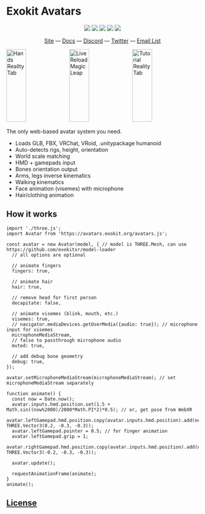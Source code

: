 # Exokit Avatars

<p align="center">
  <a href="https://github.com/exokitxr/exokit/releases"><img src="https://img.shields.io/github/downloads/exokitxr/exokit/total.svg"></a>
  <a href="https://www.npmjs.com/package/exokit"><img src="https://img.shields.io/npm/v/exokit.svg"></a>
  <a href="https://travis-ci.org/modulesio/exokit-windows"><img src="https://travis-ci.org/modulesio/exokit-windows.svg?branch=master"></a>
  <a href="https://ci.appveyor.com/project/modulesio/exokit-windows"><img src="https://ci.appveyor.com/api/projects/status/32r7s2skrgm9ubva?svg=true"></a>  
  <a href="https://twitter.com/exokitxr"><img src="https://img.shields.io/twitter/follow/exokitxr.svg?style=social"></a>
</p>

<div align="center">
  <a href="https://exokit.org">Site</a>
  &mdash;
  <a href="https://exokit.org/docs/">Docs</a>
  &mdash;
  <a href="https://discordapp.com/invite/Apk6cZN">Discord</a>
  &mdash;
  <a href="https://twitter.com/exokitxr">Twitter</a>
  &mdash;
  <a href="http://eepurl.com/dFiLMz">Email List</a>
</div>

<a href="https://youtu.be/cd_DEwCDF6U"><img alt="Hands Reality Tab" target="_blank" src="https://user-images.githubusercontent.com/6926057/68093240-89482400-fe61-11e9-84b0-365002f64f84.gif" height="190" width="32%"></a>
<a href="https://youtu.be/b-UKSg0QCRE"><img alt="Live Reload Magic Leap" target="_blank" src="https://user-images.githubusercontent.com/6926057/68093243-8e0cd800-fe61-11e9-8e7b-d2440c4f622b.gif" height="190" width="32%"></a>
<a href="https://youtu.be/O1xA1r5SZUM"><img alt="Tutorial Reality Tab" target="_blank" src="https://user-images.githubusercontent.com/6926057/68093247-9238f580-fe61-11e9-9276-9e2584382d41.gif" height="190" width="32%"></a>

The only web-based avatar system you need.

- Loads GLB, FBX, VRChat, VRoid, .unitypackage humanoid
- Auto-detects rigs, height, orientation
- World scale matching
- HMD + gamepads input
- Bones orientation output
- Arms, legs inverse kinematics
- Walking kinematics
- Face animation (visemes) with microphone
- Hair/clothing animation

## How it works

```
import './three.js';
import Avatar from 'https://avatars.exokit.org/avatars.js';

const avatar = new Avatar(model, { // model is THREE.Mesh, can use https://github.com/exokitxr/model-loader
  // all options are optional

  // animate fingers
  fingers: true,

  // animate hair
  hair: true,

  // remove head for first person
  decapitate: false,

  // animate visemes (blink, mouth, etc.)
  visemes: true,
  // navigator.mediaDevices.getUserMedia({audio: true}); // microphone input for visemes
  microphoneMediaStream,
  // false to passthrough microphone audio
  muted: true,

  // add debug bone geometry
  debug: true,
});

avatar.setMicrophoneMediaStream(microphoneMediaStream); // set microphoneMediaStream separately

function animate() {
  const now = Date.now();
  avatar.inputs.hmd.position.set(1.5 + Math.sin((now%2000)/2000*Math.PI*2)*0.5); // or, get pose from WebXR
  avatar.leftGamepad.hmd.position.copy(avatar.inputs.hmd.position).add(new THREE.Vector3(0.2, -0.3, -0.3));
  avatar.leftGamepad.pointer = 0.5; // for finger animation
  avatar.leftGamepad.grip = 1;
  avatar.rightGamepad.hmd.position.copy(avatar.inputs.hmd.position).add(new THREE.Vector3(-0.2, -0.3, -0.3));

  avatar.update();

  requestAnimationFrame(animate);
}
animate();
```

## [License](https://github.com/exokitxr/license)
